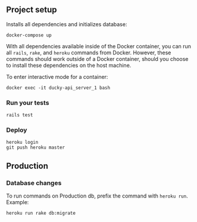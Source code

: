 ## Project setup

Installs all dependencies and initializes database:
```
docker-compose up
```

With all dependencies available inside of the Docker container, you can run all
`rails`, `rake`, and `heroku` commands from Docker. However, these commands
should work outside of a Docker container, should you choose to install these
dependencies on the host machine.

To enter interactive mode for a container:
```
docker exec -it ducky-api_server_1 bash
```

### Run your tests
```
rails test
```

### Deploy
```
heroku login
git push heroku master
```

## Production

### Database changes
To run commands on Production db, prefix the command with `heroku run`. Example:
```
heroku run rake db:migrate
```
